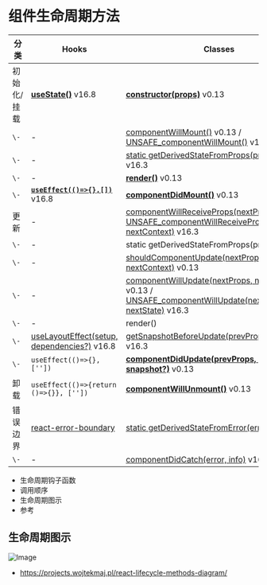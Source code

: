 # 组件生命周期方法

分类 | Hooks | Classes
---|---|---
初始化/挂载 | [**useState()**](https://zh-hans.react.dev/reference/react/useState) v16.8 | [**constructor(props)**](https://zh-hans.react.dev/reference/react/Component#constructor) v0.13
`\-` | - | [componentWillMount()](https://zh-hans.react.dev/reference/react/Component#componentwillmount) v0.13 / [UNSAFE_componentWillMount()](https://zh-hans.react.dev/reference/react/Component#unsafe_componentwillmount) v16.3
`\-` | - | [static getDerivedStateFromProps(props, state)](https://zh-hans.react.dev/reference/react/Component#static-getderivedstatefromprops) v16.3
`\-` | - | [**render()**](https://zh-hans.react.dev/reference/react/Component#render) v0.13
`\-` | [**`useEffect(()=>{},[])`**](https://zh-hans.react.dev/reference/react/useEffect) v16.8 | [**componentDidMount()**](https://zh-hans.react.dev/reference/react/Component#componentdidmount) v0.13
更新 | - | [componentWillReceiveProps(nextProps)](https://zh-hans.react.dev/reference/react/Component#componentwillreceiveprops) v0.13 / [UNSAFE_componentWillReceiveProps(nextProps, nextContext)](https://zh-hans.react.dev/reference/react/Component#unsafe_componentwillreceiveprops) v16.3
`\-` | - | static getDerivedStateFromProps(props, state)
`\-` | - | [shouldComponentUpdate(nextProps, nextState, nextContext)](https://zh-hans.react.dev/reference/react/Component#shouldcomponentupdate) v0.13
`\-` | - | [componentWillUpdate(nextProps, nextState)](https://zh-hans.react.dev/reference/react/Component#componentwillupdate) v0.13 / [UNSAFE_componentWillUpdate(nextProps, nextState)](https://zh-hans.react.dev/reference/react/Component#unsafe_componentwillupdate) v16.3
`\-` | - | render()
`\-` | [useLayoutEffect(setup, dependencies?)](https://zh-hans.react.dev/reference/react/useLayoutEffect) v16.8 | [getSnapshotBeforeUpdate(prevProps, prevState)](https://zh-hans.react.dev/reference/react/Component#getsnapshotbeforeupdate) v16.3
`\-` | `useEffect(()=>{}, [''])` | [**componentDidUpdate(prevProps, prevState, snapshot?)**](https://zh-hans.react.dev/reference/react/Component#componentdidupdate) v0.13
卸载 | `useEffect(()=>{return ()=>{}}, [''])` | [**componentWillUnmount()**](https://zh-hans.react.dev/reference/react/Component#componentwillunmount) v0.13
错误边界 | [react-error-boundary](https://github.com/bvaughn/react-error-boundary) | [static getDerivedStateFromError(error)](https://zh-hans.react.dev/reference/react/Component#static-getderivedstatefromerror) v16.6
`\-` | - | [componentDidCatch(error, info)](https://zh-hans.react.dev/reference/react/Component#componentdidcatch) v16.0

- 生命周期钩子函数
- 调用顺序
- 生命周期图示
- 参考

## 生命周期图示

![Image](/lifecycle.png)

- https://projects.wojtekmaj.pl/react-lifecycle-methods-diagram/